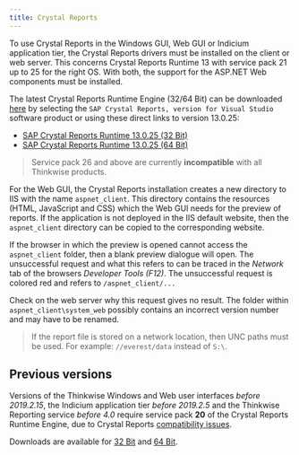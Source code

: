 ```yaml
---
title: Crystal Reports
---
```


To use Crystal Reports in the Windows GUI, Web GUI or Indicium application tier, the Crystal Reports drivers must be installed on the client or web server.
This concerns Crystal Reports Runtime 13 with service pack 21 up to 25 for the right OS. With both, the support for the ASP.NET Web components
must be installed.

The latest Crystal Reports Runtime Engine (32/64 Bit) can be downloaded [here](https://origin.softwaredownloads.sap.com/public/site/index.html) by selecting the `SAP Crystal Reports, version for Visual Studio` software product or using these direct links to version 13.0.25:

- [SAP Crystal Reports Runtime 13.0.25 (32 Bit)](https://origin.softwaredownloads.sap.com/public/file/0020000000898842019)
- [SAP Crystal Reports Runtime 13.0.25 (64 Bit)](https://origin.softwaredownloads.sap.com/public/file/0020000000898832019)

> Service pack 26 and above are currently **incompatible** with all Thinkwise products.

For the Web GUI, the Crystal Reports installation creates a new directory to IIS with the name `aspnet_client`. This directory contains
the resources (HTML, JavaScript and CSS) which the Web GUI needs for the preview of reports. If the application is not
deployed in the IIS default website, then the `aspnet_client` directory can be copied to the corresponding website.

If the browser in which the preview is opened cannot access the `aspnet_client` folder, then a blank preview dialogue will open.
The unsuccessful request and what this refers to can be traced in the *Network* tab of the browsers *Developer Tools (F12)*. 
The unsuccessful request is colored red and refers to `/aspnet_client/...`

Check on the web server why this request gives no result. The folder within `aspnet_client\system_web` possibly contains an
incorrect version number and may have to be renamed.

> If the report file is stored on a network location, then UNC paths must be used. For example: `//everest/data`
> instead of `S:\`.

## Previous versions

Versions of the Thinkwise Windows and Web user interfaces *before 2019.2.15*, the Indicium application tier *before 2019.2.5* and the Thinkwise Reporting service *before 4.0* require
service pack **20** of the Crystal Reports Runtime Engine, due to Crystal Reports [compatibility issues](https://wiki.scn.sap.com/wiki/display/BOBJ/Crystal+Reports%2C+Developer+for+Visual+Studio+Downloads).

Downloads are available for [32 Bit](https://origin.softwaredownloads.sap.com/public/file/0020000000665032019) and [64 Bit](https://origin.softwaredownloads.sap.com/public/file/0020000000665022019).


